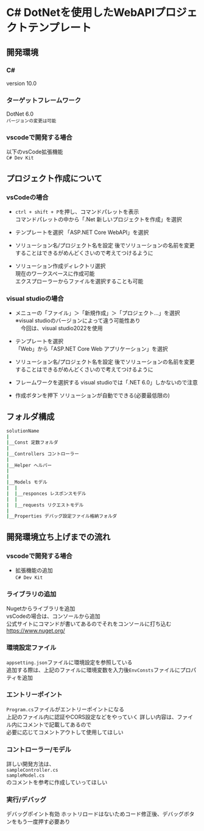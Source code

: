 # C# DotNetを使用したWebAPIプロジェクトテンプレート


## 開発環境

### C#
version 10.0

### ターゲットフレームワーク
DotNet 6.0  
`バージョンの変更は可能`

### vscodeで開発する場合
以下のvsCode拡張機能  
`C# Dev Kit`

## プロジェクト作成について
### vsCodeの場合
- `ctrl + shift + P`を押し、コマンドパレットを表示  
コマンドパレットの中から「.Net 新しいプロジェクトを作成」を選択

- テンプレートを選択
「ASP.NET Core WebAPI」を選択

- ソリューション名/プロジェクト名を設定
後でソリューションの名前を変更することはできるがめんどくさいので考えてつけるように

- ソリューション作成ディレクトリ選択  
現在のワークスペースに作成可能  
エクスプローラーからファイルを選択することも可能

### visual studioの場合
- メニューの「ファイル」＞「新規作成」＞「プロジェクト...」を選択  
※visual studioのバージョンによって違う可能性あり  
　今回は、visual studio2022を使用

- テンプレートを選択  
「Web」から「ASP.NET Core Web アプリケーション」を選択

- ソリューション名/プロジェクト名を設定
後でソリューションの名前を変更することはできるがめんどくさいので考えてつけるように

- フレームワークを選択する
visual studioでは「.NET 6.0」しかないので注意

- 作成ボタンを押下
ソリューションが自動でできる(必要最低限の)

## フォルダ構成

```bash
solutionName
|
|__Const 定数フォルダ
|
|__Controllers コントローラー
|
|__Helper ヘルパー
|  
|
|__Models モデル 　
|  |
|  |__responces レスポンスモデル
|  |
|  |__requests リクエストモデル
|
|__Properties デバッグ設定ファイル格納フォルダ
```

## 開発環境立ち上げまでの流れ

### vscodeで開発する場合
- 拡張機能の追加  
`C# Dev Kit`

### ライブラリの追加
Nugetからライブラリを追加  
vsCodeの場合は、コンソールから追加  
公式サイトにコマンドが書いてあるのでそれをコンソールに打ち込む  
https://www.nuget.org/

### 環境設定ファイル
`appsetting.json`ファイルに環境設定を参照している   
追加する際は、上記のファイルに環境変数を入力後`EnvConsts`ファイルにプロパティを追加

### エントリーポイント
`Program.cs`ファイルがエントリーポイントになる  
上記のファイル内に認証やCORS設定などをやっていく
詳しい内容は、ファイル内にコメントで記載してあるので  
必要に応じてコメントアウトして使用してほしい

### コントローラー/モデル
詳しい開発方法は、  
`sampleController.cs`  
`sampleModel.cs`  
のコメントを参考に作成していってほしい


### 実行/デバッグ
デバッグポイント有効
ホットリロードはないためコード修正後、デバッグボタンをもう一度押す必要あり
